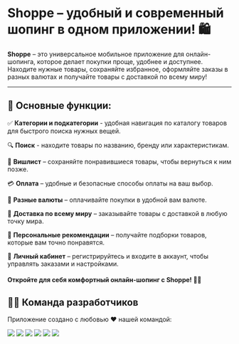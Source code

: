 # Shoppe – удобный и современный шопинг в одном приложении! 🛍️

**Shoppe** – это универсальное мобильное приложение для онлайн-шопинга, которое делает покупки проще, удобнее и доступнее. Находите нужные товары, сохраняйте избранное, оформляйте заказы в разных валютах и получайте товары с доставкой по всему миру!

---

## 🔹 Основные функции:

✅ **Категории и подкатегории** - удобная навигация по каталогу товаров для быстрого поиска нужных вещей.

🔍 **Поиск** - находите товары по названию, бренду или характеристикам.

💖 **Вишлист** – сохраняйте понравившиеся товары, чтобы вернуться к ним позже.

💳 **Оплата** – удобные и безопасные способы оплаты на ваш выбор.

💱 **Разные валюты** – оплачивайте покупки в удобной вам валюте.

🚚 **Доставка по всему миру** – заказывайте товары с доставкой в любую точку мира.

🎯 **Персональные рекомендации** – получайте подборки товаров, которые вам точно понравятся.

🔑 **Личный кабинет** – регистрируйтесь и входите в аккаунт, чтобы управлять заказами и настройками.


#### Откройте для себя комфортный онлайн-шопинг с Shoppe! 🛒✨


## 👨‍💻 Команда разработчиков
Приложение создано с любовью ❤️ нашей командой:

<p align="left"> 
<a href="https://github.com/artkriukov">
<img src="https://img.shields.io/badge/Артём-green?style=plastic"/></a> 
<a href="https://github.com/victor-gar">
<img src="https://img.shields.io/badge/Виктор-lime?style=plastic"/></a> 
<a href="https://github.com/dkotikova">
<img src="https://img.shields.io/badge/Дарья-brown?style=plastic"/></a>
<a href="https://github.com/Sahadov"> 
<img src="https://img.shields.io/badge/Дмитрий-violet?style=plastic"/></a>
<a href="https://github.com/IgorKlevzhits">
<img src="https://img.shields.io/badge/Игорь-lightblue?style=plastic"/></a>
<a href="https://github.com/volchanka">
<img src="https://img.shields.io/badge/Людмила-blue?style=plastic"/></a>
</p>
